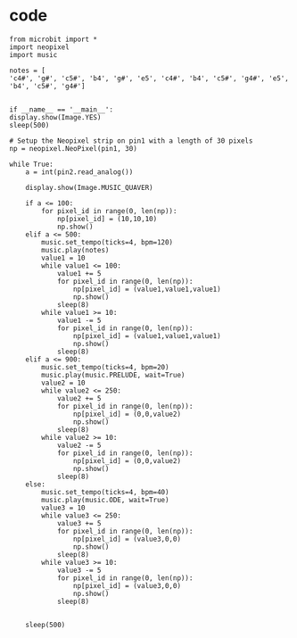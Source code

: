 # code
    from microbit import *
    import neopixel
    import music

    notes = [
    'c4#', 'g#', 'c5#', 'b4', 'g#', 'e5', 'c4#', 'b4', 'c5#', 'g4#', 'e5', 'b4', 'c5#', 'g4#']


    if __name__ == '__main__':
    display.show(Image.YES)
    sleep(500)

    # Setup the Neopixel strip on pin1 with a length of 30 pixels
    np = neopixel.NeoPixel(pin1, 30)

    while True:
        a = int(pin2.read_analog())

        display.show(Image.MUSIC_QUAVER)

        if a <= 100:
            for pixel_id in range(0, len(np)):
                np[pixel_id] = (10,10,10)
                np.show()
        elif a <= 500:
            music.set_tempo(ticks=4, bpm=120)
            music.play(notes)
            value1 = 10
            while value1 <= 100:
                value1 += 5
                for pixel_id in range(0, len(np)):
                    np[pixel_id] = (value1,value1,value1)
                    np.show()
                sleep(8)
            while value1 >= 10:
                value1 -= 5
                for pixel_id in range(0, len(np)):
                    np[pixel_id] = (value1,value1,value1)
                    np.show()
                sleep(8)
        elif a <= 900:
            music.set_tempo(ticks=4, bpm=20)
            music.play(music.PRELUDE, wait=True)
            value2 = 10
            while value2 <= 250:
                value2 += 5
                for pixel_id in range(0, len(np)):
                    np[pixel_id] = (0,0,value2)
                    np.show()
                sleep(8)
            while value2 >= 10:
                value2 -= 5
                for pixel_id in range(0, len(np)):
                    np[pixel_id] = (0,0,value2)
                    np.show()
                sleep(8)
        else:
            music.set_tempo(ticks=4, bpm=40)
            music.play(music.ODE, wait=True)
            value3 = 10
            while value3 <= 250:
                value3 += 5
                for pixel_id in range(0, len(np)):
                    np[pixel_id] = (value3,0,0)
                    np.show()
                sleep(8)
            while value3 >= 10:
                value3 -= 5
                for pixel_id in range(0, len(np)):
                    np[pixel_id] = (value3,0,0)
                    np.show()
                sleep(8)


        sleep(500)
